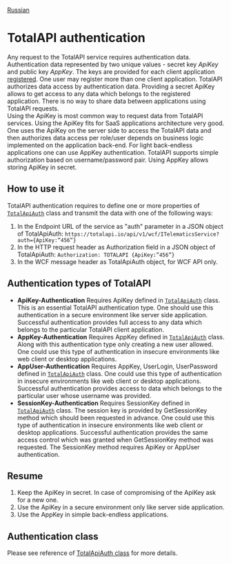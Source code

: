 [Russian](./ru/auth.md)

TotalAPI authentication
==========================
Any request to the TotalAPI service requires authentication data. Authentication data represented  by two unique values - secret key *ApiKey* and public key *AppKey*. The keys are provided for each client application [registered](http://billing.totalapi.io). One user may register more than one client application. 
TotalAPI authorizes data access by authentication data.  Providing a secret ApiKey allows to get access to any data which belongs to the registered application. There is no way to share data between applications using TotalAPI requests.  
Using the ApiKey is most common way to request data from TotalAPI services. Using the ApiKey fits for SaaS applications architecture very good. One uses the ApiKey on the server side to access the TotalAPI data and then authorizes data access per role/user depends on business logic implemented on the application back-end. 
For light back-endless applications one can use AppKey authentication. TotalAPI supports simple authorization based on username/password pair.  Using AppKey allows storing ApiKey in secret.

How to use it
-------------------------------------------------------
TotalAPI authentication requires to define one or more properties of [`TotalApiAuth`](http://apiref.totalapi.io) class and transmit the data with one of the following ways:
 1. In the Endpoint URL of the service as "auth" parameter in a JSON object of TotalApiAuth:
`https://totalapi.io/api/v1/wcf/ITelematicsService?auth={ApiKey:”456”}`
 1. In the HTTP request header as Authorization field  in a JSON object of TotalApiAuth:
`Authorization: TOTALAPI {ApiKey:”456”}`
 1. In the WCF message header as TotalApiAuth object, for WCF API only.

Authentication types of TotalAPI
-----------------------------------------------------------
- **ApiKey-Authentication**
Requires ApiKey defined in [`TotalApiAuth`](http://apiref.totalapi.io) class.  This is an essential TotalAPI authentication type. One should use this authentication in a secure environment like server side application. Successful authentication provides full access to any data which belongs to the particular TotalAPI client application.
- **AppKey-Authentication**
Requires AppKey defined in [`TotalApiAuth`](http://apiref.totalapi.io) class. Along with this authentication type only creating a new user allowed. One could use this type of authentication in insecure environments like web client or desktop applications.
- **AppUser-Authentication**
Requires AppKey, UserLogin, UserPassword defined in [`TotalApiAuth`](http://apiref.totalapi.io) class. One could use this type of authentication in insecure environments like web client or desktop applications. Successful authentication provides access to data which belongs to the particular user whose username was provided.
- **SessionKey-Authentication**
Requires SessionKey defined in [`TotalApiAuth`](http://apiref.totalapi.io) class. The session key is provided by GetSessionKey method which should been requested in advance. One could use this type of authentication in insecure environments like web client or desktop applications. Successful authentication provides the same access control which was granted when GetSessionKey method was requested. The SessionKey method requires ApiKey or AppUser authentication.

Resume
-------------------------------------------------------------------------------
1. Keep the ApiKey in secret. In case of compromising of the ApiKey ask for a new one.
1. Use the ApiKey in a secure environment only like server side application.
1. Use the AppKey in simple back-endless applications.

Authentication class
--------------------------------------------------
Please see reference of [TotalApiAuth class](http://apiref.totalapi.io) for more details.
